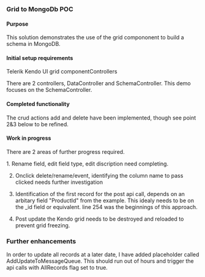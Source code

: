 ﻿<h3>Grid to MongoDb POC</h3>

<h4>Purpose</h4>
<p>This solution demonstrates the use of the grid compononent to build a schema in MongoDB.</p>

<h4>Initial setup requirements</h4>
<p>Telerik Kendo UI grid component</
MongoDB
https://www.mongodb.com/docs/manual/installation/


<h3>Controllers</h3>
<p>There are 2 controllers, DataController and SchemaController. This demo focuses on the SchemaController.</p>

<h4>Completed functionality</h4>
<p>The crud actions add and delete have been implemented, though see point 2&3 below to be refined.</p>

<h4>Work in progress</h4>
<p>There are 2 areas of further progress required.</p>
1. Rename field, edit field type, edit discription need completing.

2. Onclick delete/rename/event, identifying the column name to pass clicked needs further investigation

3. Identification of the first record for the post api call, depends on an arbitary field "ProductId" from the example. This idealy needs to be on the _id field or equivalent.
line 254 was the beginnings of this approach.

4. Post update the Kendo grid needs to be destroyed and reloaded to prevent grid freezing.


<h3>Further enhancements</h3>
In order to update all records at a later date, I have added placeholder called AddUpdateToMessageQueue. 
This should run out of hours and trigger the api calls with AllRecords flag set to true.


